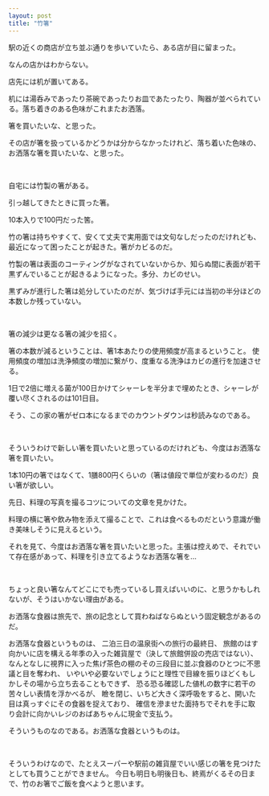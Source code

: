 ```yaml
---
layout: post
title: "竹箸"
---
```


駅の近くの商店が立ち並ぶ通りを歩いていたら、ある店が目に留まった。

なんの店かはわからない。

店先には机が置いてある。

机には湯呑みであったり茶碗であったりお皿であたったり、陶器が並べられている。落ち着きのある色味がこれまたお洒落。

箸を買いたいな、と思った。

その店が箸を扱っているかどうかは分からなかったけれど、落ち着いた色味の、お洒落な箸を買いたいな、と思った。

<br>

自宅には竹製の箸がある。

引っ越してきたときに買った箸。

10本入りで100円だった筈。

竹の箸は持ちやすくて、安くて丈夫で実用面では文句なしだったのだけれども、最近になって困ったことが起きた。箸がカビるのだ。

竹製の箸は表面のコーティングがなされていないからか、知らぬ間に表面が若干黒ずんでいることが起きるようになった。多分、カビのせい。

黒ずみが進行した箸は処分していたのだが、気づけば手元には当初の半分ほどの本数しか残っていない。

<br>

箸の減少は更なる箸の減少を招く。

箸の本数が減るということは、箸1本あたりの使用頻度が高まるということ。
使用頻度の増加は洗浄頻度の増加に繋がり、度重なる洗浄はカビの進行を加速させる。

1日で2倍に増える菌が100日かけてシャーレを半分まで埋めたとき、シャーレが覆い尽くされるのは101日目。

そう、この家の箸がゼロ本になるまでのカウントダウンは秒読みなのである。

<br>

そういうわけで新しい箸を買いたいと思っているのだけれども、今度はお洒落な箸を買いたい。

1本10円の箸ではなくて、1膳800円くらいの（箸は値段で単位が変わるのだ）良い箸が欲しい。

先日、料理の写真を撮るコツについての文章を見かけた。

料理の横に箸や飲み物を添えて撮ることで、これは食べるものだという意識が働き美味しそうに見えるという。

それを見て、今度はお洒落な箸を買いたいと思った。主張は控えめで、それでいて存在感があって、料理を引き立てるようなお洒落な箸を...

<br>

ちょっと良い箸なんてどこにでも売っているし買えばいいのに、と思うかもしれないが、そうはいかない理由がある。

お洒落な食器は旅先で、旅の記念として買わねばならぬという固定観念があるのだ。

お洒落な食器というものは、
二泊三日の温泉街への旅行の最終日、
旅館のはす向かいに店を構える年季の入った雑貨屋で（決して旅館併設の売店ではない）、
なんとなしに視界に入った焦げ茶色の棚のその三段目に並ぶ食器のひとつに不思議と目を奪われ、
いやいや必要ないでしょうにと理性で目線を振りほどくもしかしその場から立ち去ることもできず、
恐る恐る確認した値札の数字に若干の苦々しい表情を浮かべるが、
瞼を閉じ、いちど大きく深呼吸をすると、開いた目は真っすぐにその食器を捉えており、
確信を滲ませた面持ちでそれを手に取り会計に向かいレジのおばあちゃんに現金で支払う。

そういうものなのである。お洒落な食器というものは。

<br>

そういうわけなので、たとえスーパーや駅前の雑貨屋でいい感じの箸を見つけたとしても買うことができません。
今日も明日も明後日も、終焉がくるその日まで、竹のお箸でご飯を食べようと思います。

